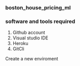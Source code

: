 ### boston_house_pricing_ml

### software and tools required
1. Github account
2. Visual studio IDE
3. Heroku
4. GitCli

Create a new enviroment